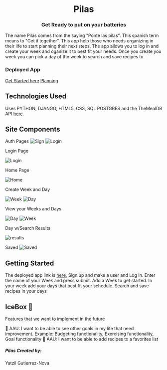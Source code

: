 
# <center>Pilas</center>
### <center>Get Ready to put on your batteries</center>

The name Pilas comes from the saying "Ponte las pilas". This spanish term means to "Get it together". This app help those who needs organizing in their life to start planning their  next steps. The app allows you to log in and create your week and oganize it to best fit your needs. Once you create you week you can pick a day of the week to search and save recipes to. 

### Deployed App


[Get Started here](https://pilas.herokuapp.com/)
[Planning](https://trello.com/b/EkPSLwuV/pilas)


## Technologies Used

Uses  PYTHON, DJANGO, HTML5, CSS, SQL POSTGRES and the TheMealDB API [here](https://www.themealdb.com/api.php).
## Site Components

Auth Pages 
![Sign](https://i.imgur.com/ikMJgMp.jpg)
![Login](https://i.imgur.com/fxgWCDU.jpg)


Login Page

![Login](https://i.imgur.com/qEil2nC.png)

Home Page

![Home](https://i.imgur.com/EAUYhQF.jpg)

Create Week and Day

![Week](https://i.imgur.com/pu9EbGN.png)
![Day](https://i.imgur.com/zKPfeGJ.png)

View your Weeks and Days

![Day](https://i.imgur.com/acnNiDH.png)
![Week](https://i.imgur.com/Ao68YNe.png)


 Day w/Search Results

![results](https://i.imgur.com/KhsGrRD.png)

Saved
![Saved](https://i.imgur.com/S842LTj.png)


## Getting Started

The deployed app link is [here](https://pilas.herokuapp.com/), Sign up and make a user and Log In. Enter the name of your Week and press submit. Add a Week to get started. In your week add your days that best fit your schedule. Search and save recipes in your days

## IceBox 🥶

Features that we want to implement in the future 

🔧 AAU: I want to be able to see other goals in my life that need improvement. Example: Budgeting functionality, Exercising functionality, Goal functionality
🔧 AAU: I want to be able to add recipes to a favorites list
##### Pilas Created by:
Yatzil Gutierrez-Nova